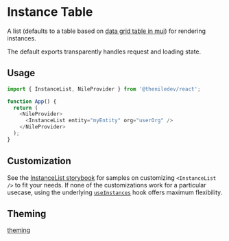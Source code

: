# Instance Table

A list (defaults to a table based on [data grid table in mui](https://mui.com/x/react-data-grid/)) for rendering instances.

The default exports transparently handles request and loading state.

## Usage

```typescript
import { InstanceList, NileProvider } from '@theniledev/react';

function App() {
  return (
    <NileProvider>
      <InstanceList entity="myEntity" org="userOrg" />
    </NileProvider>
  );
}
```

## Customization

See the [InstanceList storybook](https://storybook.thenile.dev/?path=/story/InstanceList--default) for samples on customizing `<InstanceList />` to fit your needs.
If none of the customizations work for a particular usecase, using the underlying [`useInstances`](../../lib/hooks/useInstances) hook offers maximum flexibility.

## Theming

[theming](../../../README.md#UI%20customization)
